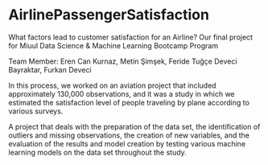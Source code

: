 # AirlinePassengerSatisfaction

What factors lead to customer satisfaction for an Airline? Our final project for Miuul Data Science & Machine Learning Bootcamp Program

Team Member: Eren Can Kurnaz, Metin Şimşek, Feride Tuğçe Deveci Bayraktar, Furkan Deveci

In this process, we worked on an aviation project that included approximately 130,000 observations, and it was a study in which we estimated the satisfaction level of people traveling by plane according to various surveys.

A project that deals with the preparation of the data set, the identification of outliers and missing observations, the creation of new variables, and the evaluation of the results and model creation by testing various machine learning models on the data set throughout the study.
